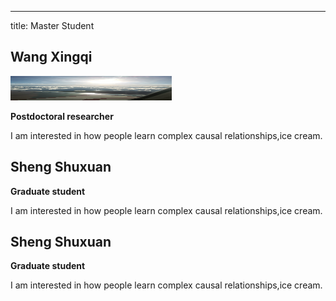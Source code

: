 ---
title: Master Student
<h2>Wang Xingqi</h2>
    <img  src="IMG_20210712_184706.jpg" width="258" height="39" />
    <p style='font-weight:bold;'>Postdoctoral researcher</p>
    <div class='people-image-container'>
    <div class='people-description'>
      <p>I am interested in how people learn complex causal relationships,ice cream.</p>     
<h2>Sheng Shuxuan</h2>
    <p style='font-weight:bold;'>Graduate student</p>
    <div class='people-image-container'>
 <p>I am interested in how people learn complex causal relationships,ice cream.</p>  
    <h2>Sheng Shuxuan</h2>
    <p style='font-weight:bold;'>Graduate student</p>
    <div class='people-image-container'>
 <p>I am interested in how people learn complex causal relationships,ice cream.</p>      
